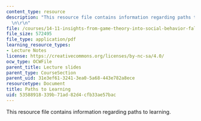 ```yaml
---
content_type: resource
description: "This resource file contains information regarding paths to learning.\r\
  \n\r\n"
file: /courses/14-11-insights-from-game-theory-into-social-behavior-fall-2013/53588918339b71ad82d4cfb33ae57bac_MIT14_11F13_Learning_hand.pdf
file_size: 572495
file_type: application/pdf
learning_resource_types:
- Lecture Notes
license: https://creativecommons.org/licenses/by-nc-sa/4.0/
ocw_type: OCWFile
parent_title: Lecture slides
parent_type: CourseSection
parent_uid: 31e3ef61-3241-3ea0-5a68-443e782a8ece
resourcetype: Document
title: Paths to Learning
uid: 53588918-339b-71ad-82d4-cfb33ae57bac
---
```

This resource file contains information regarding paths to learning.

